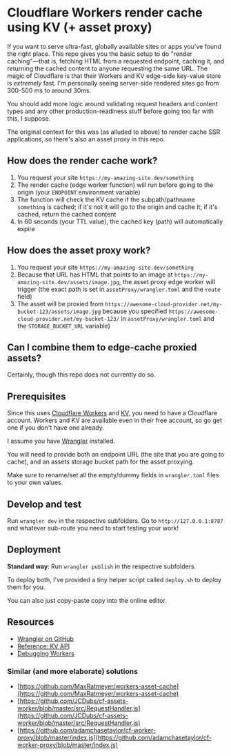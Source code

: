 # Cloudflare Workers render cache using KV (+ asset proxy)

If you want to serve ultra-fast, globally available sites or apps you've found the right place. This repo gives you the basic setup to do "render caching"—that is, fetching HTML from a requested endpoint, caching it, and returning the cached content to anyone requesting the same URL. The magic of Cloudflare is that their Workers and KV edge-side key-value store is _extremely_ fast. I'm personally seeing server-side rendered sites go from 300-500 ms to around 30ms.

You should add more logic around validating request headers and content types and any other production-readiness stuff before going too far with this, I suppose.

The original context for this was (as alluded to above) to render cache SSR applications, so there's also an asset proxy in this repo.

## How does the render cache work?

1. You request your site `https://my-amazing-site.dev/something`
2. The render cache (edge worker function) will run before going to the origin (your `ENDPOINT` environment variable)
3. The function will check the KV cache if the subpath/pathname `something` is cached; if it's not it will go to the origin and cache it; if it's cached, return the cached content
4. In 60 seconds (your TTL value), the cached key (path) will automatically expire

## How does the asset proxy work?

1. You request your site `https://my-amazing-site.dev/something`
2. Because that URL has HTML that points to an image at `https://my-amazing-site.dev/assets/image.jpg`, the asset proxy edge worker will trigger (the exact path is set in `assetProxy/wrangler.toml` and the `route` field)
3. The asset will be proxied from `https://awesome-cloud-provider.net/my-bucket-123/assets/image.jpg` because you specified `https://awesome-cloud-provider.net/my-bucket-123/` in `assetProxy/wrangler.toml` and the `STORAGE_BUCKET_URL` variable)

## Can I combine them to edge-cache proxied assets?

Certainly, though this repo does not currently do so.

## Prerequisites

Since this uses [Cloudflare Workers](https://workers.cloudflare.com) and [KV](https://www.cloudflare.com/products/workers-kv/), you need to have a Cloudflare account. Workers and KV are available even in their free account, so go get one if you don't have one already.

I assume you have [Wrangler](https://github.com/cloudflare/wrangler) installed.

You will need to provide both an endpoint URL (the site that you are going to cache), and an assets storage bucket path for the asset proxying.

Make sure to rename/set all the empty/dummy fields in `wrangler.toml` files to your own values.

## Develop and test

Run `wrangler dev` in the respective subfolders. Go to `http://127.0.0.1:8787` and whatever sub-route you need to start testing your work!

## Deployment

**Standard way**: Run `wrangler publish` in the respective subfolders.

To deploy both, I've provided a tiny helper script called `deploy.sh` to deploy them for you.

You can also just copy-paste copy into the online editor.

## Resources

- [Wrangler on GitHub](https://github.com/cloudflare/wrangler)
- [Reference: KV API](https://developers.cloudflare.com/workers/reference/apis/kv/)
- [Debugging Workers](https://developers.cloudflare.com/workers/learning/debugging-workers)

### Similar (and more elaborate) solutions

- [https://github.com/MaxRatmeyer/workers-asset-cache](https://github.com/MaxRatmeyer/workers-asset-cache)
- [https://github.com/JCDubs/cf-assets-worker/blob/master/src/RequestHandler.js](https://github.com/JCDubs/cf-assets-worker/blob/master/src/RequestHandler.js)
- [https://github.com/adamchasetaylor/cf-worker-proxy/blob/master/index.js](https://github.com/adamchasetaylor/cf-worker-proxy/blob/master/index.js)
